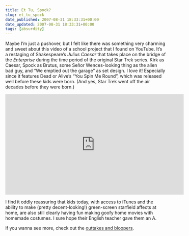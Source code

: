 ```yaml
---
title: Et Tu, Spock?
slug: et_tu_spock
date_published: 2007-08-31 18:33:31+00:00
date_updated: 2007-08-31 18:33:31+00:00
tags: [absurdity]
---
```

Maybe I’m just a pushover, but I felt like there was something very charming and sweet about this video of a school project that I found on YouTube. It’s a restaging of Shakespeare’s *Julius Caesar* that takes place on the bridge of the *Enterprise* during the time period of the original Star Trek series. Kirk as Caesar, Spock as Brutus, some Señor Wences-looking thing as the alien bad guy, and “We emptied out the garage” as set design. I love it! Especially since it features Dead or Alive’s “You Spin Me Round”, which was released well before these kids were born. (And yes, Star Trek went off the air decades before they were born.)

<iframe width="560" height="315" src="https://www.youtube-nocookie.com/embed/UwMVor30CS0" title="YouTube video player" frameborder="0" allow="accelerometer; autoplay; clipboard-write; encrypted-media; gyroscope; picture-in-picture; web-share" allowfullscreen></iframe>

I find it oddly reassuring that kids today, with access to iTunes and the ability to make (pretty decent-looking!) green-screen starfield affects at home, are also still clearly having fun making goofy home movies with homemade costumes. I sure hope their English teacher gave them an A.

If you wanna see more, check out the [outtakes and bloopers](http://www.youtube.com/watch?v=j4bmeFPA-WY).
